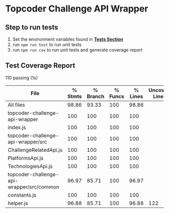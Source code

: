 # Topcoder Challenge API Wrapper

## Step to run tests

1. Set the environment variables found in [**Tests Section**](README.md#running-tests)
2. run `npm run test` to run unit tests
3. run `npm run cov` to run unit tests and generate coverage report

## Test Coverage Report

  110 passing (1s)


File                                       |  % Stmts | % Branch |  % Funcs |  % Lines | Uncovered Line #s |
-------------------------------------------|----------|----------|----------|----------|-------------------|
All files                                  |    98.86 |    93.33 |      100 |    98.86 |                   |
 topcoder-challenge-api-wrapper            |      100 |      100 |      100 |      100 |                   |
  index.js                                 |      100 |      100 |      100 |      100 |                   |
 topcoder-challenge-api-wrapper/src        |      100 |      100 |      100 |      100 |                   |
  ChallengeRelatedApi.js                   |      100 |      100 |      100 |      100 |                   |
  PlatformsApi.js                          |      100 |      100 |      100 |      100 |                   |
  TechnologiesApi.js                       |      100 |      100 |      100 |      100 |                   |
 topcoder-challenge-api-wrapper/src/common |    96.97 |    85.71 |      100 |    96.97 |                   |
  constants.js                             |      100 |      100 |      100 |      100 |                   |
  helper.js                                |    96.88 |    85.71 |      100 |    96.88 |               122 |

